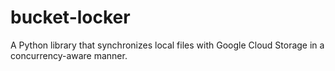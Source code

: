 # bucket-locker
A Python library that synchronizes local files with Google Cloud Storage in a concurrency-aware manner.
